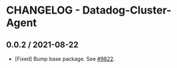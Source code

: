 # CHANGELOG - Datadog-Cluster-Agent

## 0.0.2 / 2021-08-22

* [Fixed] Bump base package. See [#9822](https://github.com/DataDog/integrations-core/pull/9822).

